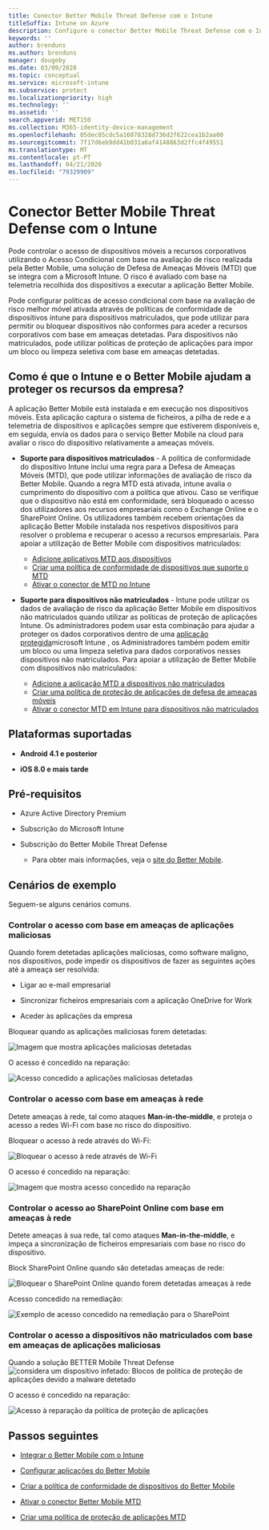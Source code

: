 ```yaml
---
title: Conector Better Mobile Threat Defense com o Intune
titleSuffix: Intune on Azure
description: Configure o conector Better Mobile Threat Defense com o Intune.
keywords: ''
author: brenduns
ms.author: brenduns
manager: dougeby
ms.date: 03/09/2020
ms.topic: conceptual
ms.service: microsoft-intune
ms.subservice: protect
ms.localizationpriority: high
ms.technology: ''
ms.assetid: ''
search.appverid: MET150
ms.collection: M365-identity-device-management
ms.openlocfilehash: 05dec05cdc5a16078328d736d2f622cea1b2aa00
ms.sourcegitcommit: 7f17d6eb9dd41b031a6af4148863d2ffc4f49551
ms.translationtype: MT
ms.contentlocale: pt-PT
ms.lasthandoff: 04/21/2020
ms.locfileid: "79329909"
---
```

# <a name="better-mobile-threat-defense-connector-with-intune"></a>Conector Better Mobile Threat Defense com o Intune

Pode controlar o acesso de dispositivos móveis a recursos corporativos utilizando o Acesso Condicional com base na avaliação de risco realizada pela Better Mobile, uma solução de Defesa de Ameaças Móveis (MTD) que se integra com a Microsoft Intune. O risco é avaliado com base na telemetria recolhida dos dispositivos a executar a aplicação Better Mobile.

Pode configurar políticas de acesso condicional com base na avaliação de risco melhor móvel ativada através de políticas de conformidade de dispositivos intune para dispositivos matriculados, que pode utilizar para permitir ou bloquear dispositivos não conformes para aceder a recursos corporativos com base em ameaças detetadas. Para dispositivos não matriculados, pode utilizar políticas de proteção de aplicações para impor um bloco ou limpeza seletiva com base em ameaças detetadas.

## <a name="how-do-intune-and-better-mobile-help-protect-your-company-resources"></a>Como é que o Intune e o Better Mobile ajudam a proteger os recursos da empresa?

A aplicação Better Mobile está instalada e em execução nos dispositivos móveis. Esta aplicação captura o sistema de ficheiros, a pilha de rede e a telemetria de dispositivos e aplicações sempre que estiverem disponíveis e, em seguida, envia os dados para o serviço Better Mobile na cloud para avaliar o risco do dispositivo relativamente a ameaças móveis.

- **Suporte para dispositivos matriculados** - A política de conformidade do dispositivo Intune inclui uma regra para a Defesa de Ameaças Móveis (MTD), que pode utilizar informações de avaliação de risco da Better Mobile. Quando a regra MTD está ativada, intune avalia o cumprimento do dispositivo com a política que ativou. Caso se verifique que o dispositivo não está em conformidade, será bloqueado o acesso dos utilizadores aos recursos empresariais como o Exchange Online e o SharePoint Online. Os utilizadores também recebem orientações da aplicação Better Mobile instalada nos respetivos dispositivos para resolver o problema e recuperar o acesso a recursos empresariais. Para apoiar a utilização de Better Mobile com dispositivos matriculados:
  - [Adicione aplicativos MTD aos dispositivos](../protect/mtd-apps-ios-app-configuration-policy-add-assign.md)
  - [Criar uma política de conformidade de dispositivos que suporte o MTD](../protect/mtd-device-compliance-policy-create.md)
  - [Ativar o conector de MTD no Intune](../protect/mtd-connector-enable.md)

- **Suporte para dispositivos não matriculados** - Intune pode utilizar os dados de avaliação de risco da aplicação Better Mobile em dispositivos não matriculados quando utilizar as políticas de proteção de aplicações Intune. Os administradores podem usar esta combinação para ajudar a proteger os dados corporativos dentro de uma [aplicação protegida](../apps/apps-supported-intune-apps.md)microsoft Intune , os Administradores também podem emitir um bloco ou uma limpeza seletiva para dados corporativos nesses dispositivos não matriculados. Para apoiar a utilização de Better Mobile com dispositivos não matriculados:
  - [Adicione a aplicação MTD a dispositivos não matriculados](../protect/mtd-add-apps-unenrolled-devices.md)
  - [Criar uma política de proteção de aplicações de defesa de ameaças móveis](../protect/mtd-app-protection-policy.md)
  - [Ativar o conector MTD em Intune para dispositivos não matriculados](../protect/mtd-enable-unenrolled-devices.md)

## <a name="supported-platforms"></a>Plataformas suportadas

- **Android 4.1 e posterior**

- **iOS 8.0 e mais tarde**

## <a name="prerequisites"></a>Pré-requisitos

- Azure Active Directory Premium

- Subscrição do Microsoft Intune

- Subscrição do Better Mobile Threat Defense

  - Para obter mais informações, veja o [site do Better Mobile](https://www.better.mobi/).

## <a name="sample-scenarios"></a>Cenários de exemplo

Seguem-se alguns cenários comuns.

### <a name="control-access-based-on-threats-from-malicious-apps"></a>Controlar o acesso com base em ameaças de aplicações maliciosas

Quando forem detetadas aplicações maliciosas, como software maligno, nos dispositivos, pode impedir os dispositivos de fazer as seguintes ações até a ameaça ser resolvida:

- Ligar ao e-mail empresarial

- Sincronizar ficheiros empresariais com a aplicação OneDrive for Work

- Aceder às aplicações da empresa

Bloquear quando as aplicações maliciosas forem detetadas:

![Imagem que mostra aplicações maliciosas detetadas](./media/better-mobile-threat-defense-connector/better-mobile-maliciousapps-blocked.png)

O acesso é concedido na reparação:

![Acesso concedido a aplicações maliciosas detetadas](./media/better-mobile-threat-defense-connector/better-mobile-maliciousapps-unblocked.png)

### <a name="control-access-based-on-threat-to-network"></a>Controlar o acesso com base em ameaças à rede

Detete ameaças à rede, tal como ataques **Man-in-the-middle**, e proteja o acesso a redes Wi-Fi com base no risco do dispositivo.

Bloquear o acesso à rede através do Wi-Fi:

![Bloquear o acesso à rede através de Wi-Fi](./media/better-mobile-threat-defense-connector/better-mobile-network-wifi-blocked.png)

O acesso é concedido na reparação:

![Imagem que mostra acesso concedido na reparação](./media/better-mobile-threat-defense-connector/better-mobile-network-wifi-unblocked.png)

### <a name="control-access-to-sharepoint-online-based-on-threat-to-network"></a>Controlar o acesso ao SharePoint Online com base em ameaças à rede

Detete ameaças à sua rede, tal como ataques **Man-in-the-middle**, e impeça a sincronização de ficheiros empresariais com base no risco do dispositivo.

Block SharePoint Online quando são detetadas ameaças de rede:

![Bloquear o SharePoint Online quando forem detetadas ameaças à rede](./media/better-mobile-threat-defense-connector/better-mobile-network-spo-blocked.png)

Acesso concedido na remediação:

![Exemplo de acesso concedido na remediação para o SharePoint](./media/better-mobile-threat-defense-connector/better-mobile-network-spo-unblocked.png)

### <a name="control--access-on-unenrolled-devices-based-on-threats-from-malicious-apps"></a>Controlar o acesso a dispositivos não matriculados com base em ameaças de aplicações maliciosas

Quando a solução BETTER Mobile Threat Defense ![considera um dispositivo infetado: Blocos de política de proteção de aplicações devido a malware detetado](./media/better-mobile-threat-defense-connector/better-mobile-app-policy-block.png)

O acesso é concedido na reparação:

![Acesso à reparação da política de proteção de aplicações](./media/better-mobile-threat-defense-connector/better-mobile-app-policy-remediated.png)

## <a name="next-steps"></a>Passos seguintes

- [Integrar o Better Mobile com o Intune](better-mobile-mtd-connector-integration.md)

- [Configurar aplicações do Better Mobile](mtd-apps-ios-app-configuration-policy-add-assign.md)

- [Criar a política de conformidade de dispositivos do Better Mobile](mtd-device-compliance-policy-create.md)

- [Ativar o conector Better Mobile MTD](mtd-connector-enable.md)

- [Criar uma política de proteção de aplicações MTD](mtd-app-protection-policy.md) 
